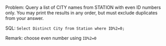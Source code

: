 Problem: Query a list of CITY names from STATION with even ID numbers only. You may print the results in any order, but must exclude duplicates from your answer.

SQL: ``Select Distinct City from Station where ID%2=0;``

Remark: choose even number using ``ID%2=0``
